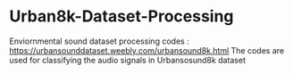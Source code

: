 # Urban8k-Dataset-Processing
Enviornmental sound dataset processing codes : https://urbansounddataset.weebly.com/urbansound8k.html
The codes are used for classifying the audio signals in Urbansosund8k dataset
